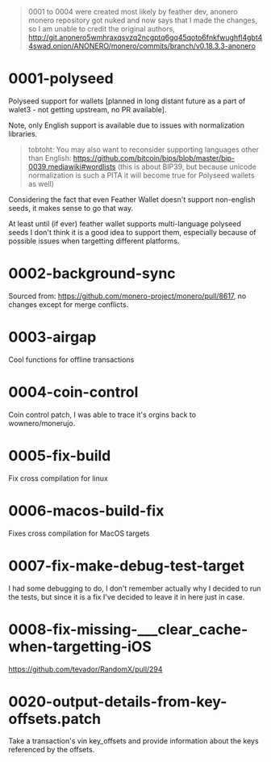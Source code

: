
> 0001 to 0004 were created most likely by feather dev, anonero monero repository got nuked and now says that I made the changes, so I am unable to credit the original authors, http://git.anonero5wmhraxqsvzq2ncgptq6gq45qoto6fnkfwughfl4gbt44swad.onion/ANONERO/monero/commits/branch/v0.18.3.3-anonero 


# 0001-polyseed

Polyseed support for wallets [planned in long distant future as a part of walet3 - not getting upstream, no PR available].

Note, only English support is available due to issues with normalization libraries.

> tobtoht: You may also want to reconsider supporting languages other than English: https://github.com/bitcoin/bips/blob/master/bip-0039.mediawiki#wordlists (this is about BIP39, but because unicode normalization is such a PITA it will become true for Polyseed wallets as well)

Considering the fact that even Feather Wallet doesn't support non-english seeds, it makes sense to go that way.

At least until (if ever) feather wallet supports multi-language polyseed seeds I don't think it is a good idea to support them, especially because of possible issues when targetting different platforms.

# 0002-background-sync

Sourced from: https://github.com/monero-project/monero/pull/8617, no changes except for merge conflicts.

# 0003-airgap

Cool functions for offline transactions

# 0004-coin-control

Coin control patch, I was able to trace it's orgins back to wownero/monerujo.

# 0005-fix-build

Fix cross compilation for linux

# 0006-macos-build-fix

Fixes cross compilation for MacOS targets

# 0007-fix-make-debug-test-target

I had some debugging to do, I don't remember actually why I decided to run the tests, but since it is a fix I've decided to leave it in here just in case.

# 0008-fix-missing-___clear_cache-when-targetting-iOS

https://github.com/tevador/RandomX/pull/294

# 0020-output-details-from-key-offsets.patch

Take a transaction's vin key_offsets and provide information about the keys referenced by the offsets.
